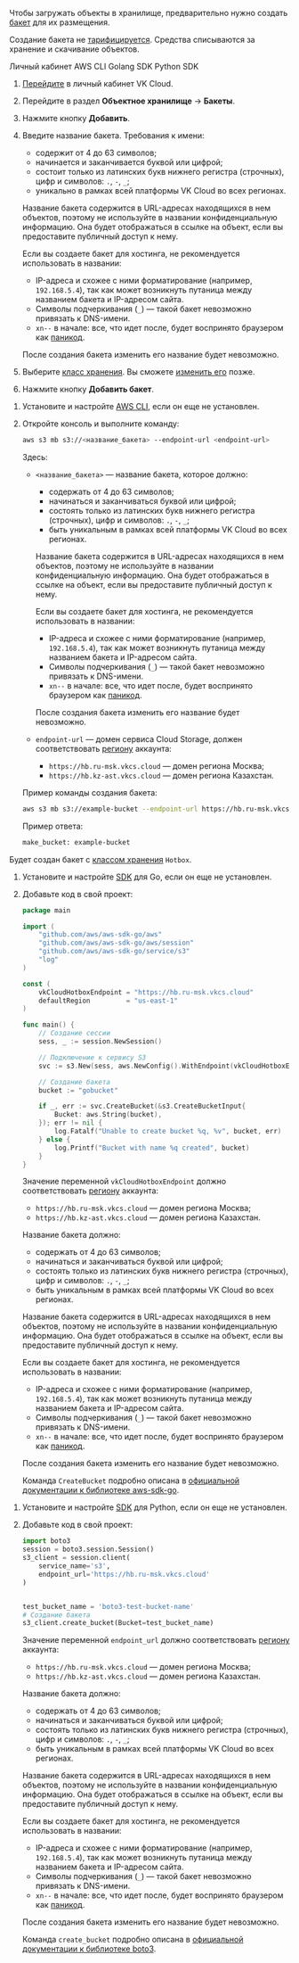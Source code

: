 Чтобы загружать объекты в хранилище, предварительно нужно создать [бакет](../../../reference#baket) для их размещения.

<warn>

Создание бакета не [тарифицируется](../../../tariffication/). Средства списываются за хранение и скачивание объектов.

</warn>

<tabs>
<tablist>
<tab>Личный кабинет</tab>
<tab>AWS CLI</tab>
<tab>Golang SDK</tab>
<tab>Python SDK</tab>
</tablist>
<tabpanel>

1. [Перейдите](https://msk.cloud.vk.com/app/) в личный кабинет VK Cloud.
1. Перейдите в раздел **Объектное хранилище** → **Бакеты**.
1. Нажмите кнопку **Добавить**.
1. Введите название бакета. Требования к имени:

   - содержит от 4 до 63 символов;
   - начинается и заканчивается буквой или цифрой;
   - состоит только из латинских букв нижнего регистра (строчных), цифр и символов: `.`, `-`, `_`;
   - уникально в рамках всей платформы VK Cloud во всех регионах.

   Название бакета содержится в URL-адресах находящихся в нем объектов, поэтому не используйте в названии конфиденциальную информацию. Она будет отображаться в ссылке на объект, если вы предоставите публичный доступ к нему.

   Если вы создаете бакет для хостинга, не рекомендуется использовать в названии:

   - IP-адреса и схожее с ними форматирование (например, `192.168.5.4`), так как может возникнуть путаница между названием бакета и IP-адресом сайта.
   - Символы подчеркивания (`_`) — такой бакет невозможно привязать к DNS-имени.
   - `xn--` в начале: все, что идет после, будет воспринято браузером как [паникод](https://ru.wikipedia.org/wiki/Punycode).

   После создания бакета изменить его название будет невозможно.

1. Выберите [класс хранения](../../../reference#klass_hraneniya). Вы сможете [изменить его](../../change-storage-class) позже.
1. Нажмите кнопку **Добавить бакет**.

</tabpanel>
<tabpanel>

1. Установите и настройте [AWS CLI](../../../connect/s3-cli), если он еще не установлен.

2. Откройте консоль и выполните команду:

   ```bash
   aws s3 mb s3://<название_бакета> --endpoint-url <endpoint-url>
   ```

   Здесь:

      - `<название_бакета>` — название бакета, которое должно:

         - содержать от 4 до 63 символов;
         - начинаться и заканчиваться буквой или цифрой;
         - состоять только из латинских букв нижнего регистра (строчных), цифр и символов: `.`, `-`, `_`;
         - быть уникальным в рамках всей платформы VK Cloud во всех регионах.

         Название бакета содержится в URL-адресах находящихся в нем объектов, поэтому не используйте в названии конфиденциальную информацию. Она будет отображаться в ссылке на объект, если вы предоставите публичный доступ к нему.

         Если вы создаете бакет для хостинга, не рекомендуется использовать в названии:

         - IP-адреса и схожее с ними форматирование (например, `192.168.5.4`), так как может возникнуть путаница между названием бакета и IP-адресом сайта.
         - Символы подчеркивания (`_`) — такой бакет невозможно привязать к DNS-имени.
         - `xn--` в начале: все, что идет после, будет воспринято браузером как [паникод](https://ru.wikipedia.org/wiki/Punycode).

         После создания бакета изменить его название будет невозможно.

      - `endpoint-url` — домен сервиса Cloud Storage, должен соответствовать [региону](../../../../../tools-for-using-services/account/concepts/regions) аккаунта:

         - `https://hb.ru-msk.vkcs.cloud` — домен региона Москва;
         - `https://hb.kz-ast.vkcs.cloud` — домен региона Казахстан.

   Пример команды создания бакета:

   ```bash
   aws s3 mb s3://example-bucket --endpoint-url https://hb.ru-msk.vkcs.cloud
   ```

   Пример ответа:

   ```bash
   make_bucket: example-bucket
   ```

Будет создан бакет с [классом хранения](../../../reference#klass_hraneniya) `Hotbox`.

</tabpanel>
<tabpanel>

1. Установите и настройте [SDK](../../../connect/s3-sdk) для Go, если он еще не установлен.

2. Добавьте код в свой проект:

   ```go
   package main

   import (
	   "github.com/aws/aws-sdk-go/aws"
	   "github.com/aws/aws-sdk-go/aws/session"
	   "github.com/aws/aws-sdk-go/service/s3"
	   "log"
   )

   const (
	   vkCloudHotboxEndpoint = "https://hb.ru-msk.vkcs.cloud"
	   defaultRegion         = "us-east-1"
   )

   func main() {
	   // Создание сессии
	   sess, _ := session.NewSession()

	   // Подключение к сервису S3
	   svc := s3.New(sess, aws.NewConfig().WithEndpoint(vkCloudHotboxEndpoint).WithRegion(defaultRegion))

	   // Создание бакета
	   bucket := "gobucket"

	   if _, err := svc.CreateBucket(&s3.CreateBucketInput{
		   Bucket: aws.String(bucket),
	   }); err != nil {
		   log.Fatalf("Unable to create bucket %q, %v", bucket, err)
	   } else {
		   log.Printf("Bucket with name %q created", bucket)
	   }
   }
   ```

   Значение переменной `vkCloudHotboxEndpoint` должно соответствовать [региону](../../../../../tools-for-using-services/account/concepts/regions) аккаунта:

   - `https://hb.ru-msk.vkcs.cloud` — домен региона Москва;
   - `https://hb.kz-ast.vkcs.cloud` — домен региона Казахстан.

   Название бакета должно:

   - содержать от 4 до 63 символов;
   - начинаться и заканчиваться буквой или цифрой;
   - состоять только из латинских букв нижнего регистра (строчных), цифр и символов: `.`, `-`, `_`;
   - быть уникальным в рамках всей платформы VK Cloud во всех регионах.

   Название бакета содержится в URL-адресах находящихся в нем объектов, поэтому не используйте в названии конфиденциальную информацию. Она будет отображаться в ссылке на объект, если вы предоставите публичный доступ к нему.

   Если вы создаете бакет для хостинга, не рекомендуется использовать в названии:

   - IP-адреса и схожее с ними форматирование (например, `192.168.5.4`), так как может возникнуть путаница между названием бакета и IP-адресом сайта.
   - Символы подчеркивания (`_`) — такой бакет невозможно привязать к DNS-имени.
   - `xn--` в начале: все, что идет после, будет воспринято браузером как [паникод](https://ru.wikipedia.org/wiki/Punycode).

   После создания бакета изменить его название будет невозможно.

   Команда `CreateBucket` подробно описана в [официальной документации к библиотеке aws-sdk-go](https://docs.aws.amazon.com/sdk-for-go/api/service/s3/#S3.CreateBucket).

</tabpanel>
<tabpanel>

1. Установите и настройте [SDK](../../../connect/s3-sdk) для Python, если он еще не установлен.

2. Добавьте код в свой проект:

   ```python
   import boto3
   session = boto3.session.Session()
   s3_client = session.client(
       service_name='s3',
       endpoint_url='https://hb.ru-msk.vkcs.cloud'
   )


   test_bucket_name = 'boto3-test-bucket-name'
   # Создание бакета
   s3_client.create_bucket(Bucket=test_bucket_name)
   ```

   Значение переменной `endpoint_url` должно соответствовать [региону](../../../../../tools-for-using-services/account/concepts/regions) аккаунта:

   - `https://hb.ru-msk.vkcs.cloud` — домен региона Москва;
   - `https://hb.kz-ast.vkcs.cloud` — домен региона Казахстан.

   Название бакета должно:

   - содержать от 4 до 63 символов;
   - начинаться и заканчиваться буквой или цифрой;
   - состоять только из латинских букв нижнего регистра (строчных), цифр и символов: `.`, `-`, `_`;
   - быть уникальным в рамках всей платформы VK Cloud во всех регионах.

   Название бакета содержится в URL-адресах находящихся в нем объектов, поэтому не используйте в названии конфиденциальную информацию. Она будет отображаться в ссылке на объект, если вы предоставите публичный доступ к нему.

   Если вы создаете бакет для хостинга, не рекомендуется использовать в названии:

   - IP-адреса и схожее с ними форматирование (например, `192.168.5.4`), так как может возникнуть путаница между названием бакета и IP-адресом сайта.
   - Символы подчеркивания (`_`) — такой бакет невозможно привязать к DNS-имени.
   - `xn--` в начале: все, что идет после, будет воспринято браузером как [паникод](https://ru.wikipedia.org/wiki/Punycode).

   После создания бакета изменить его название будет невозможно.

   Команда `create_bucket` подробно описана в [официальной документации к библиотеке boto3](https://boto3.amazonaws.com/v1/documentation/api/latest/reference/services/s3.html?highlight=delete_objects#S3.Client.create_bucket).

</tabpanel>
</tabs>
